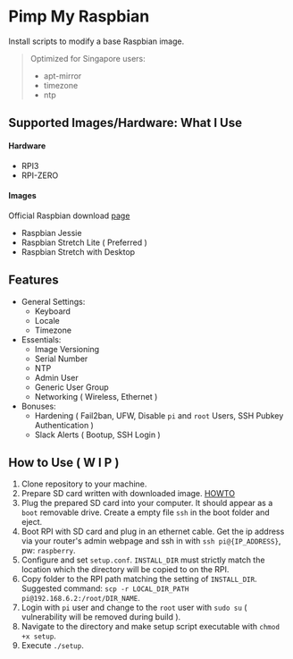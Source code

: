 # Pimp My Raspbian

Install scripts to modify a base Raspbian image.
> Optimized for Singapore users:
> - apt-mirror
> - timezone
> - ntp

## Supported Images/Hardware: What I Use
#### Hardware
- RPI3
- RPI-ZERO
#### Images
Official Raspbian download [page](https://www.raspberrypi.org/downloads/raspbian/)
- Raspbian Jessie
- Raspbian Stretch Lite ( Preferred )
- Raspbian Stretch with Desktop

## Features
- General Settings:
  - Keyboard
  - Locale
  - Timezone
- Essentials:
  - Image Versioning
  - Serial Number
  - NTP
  - Admin User
  - Generic User Group
  - Networking ( Wireless, Ethernet )
- Bonuses:
  - Hardening ( Fail2ban, UFW, Disable `pi` and `root` Users, SSH Pubkey Authentication )
  - Slack Alerts ( Bootup, SSH Login )

## How to Use ( W I P )
1. Clone repository to your machine.
1. Prepare SD card written with downloaded image. [HOWTO](https://www.raspberrypi.org/documentation/installation/installing-images/)
1. Plug the prepared SD card into your computer. It should appear as a `boot` removable drive. Create a empty file `ssh` in the boot folder and eject.
1. Boot RPI with SD card and plug in an ethernet cable. Get the ip address via your router's admin webpage and ssh in with `ssh pi@{IP_ADDRESS}`, pw: `raspberry`.
1. Configure and set `setup.conf`. `INSTALL_DIR` must strictly match the location which the directory will be copied to on the RPI.
1. Copy folder to the RPI path matching the setting of `INSTALL_DIR`. Suggested command: `scp -r LOCAL_DIR_PATH pi@192.168.6.2:/root/DIR_NAME`.
1. Login with `pi` user and change to the `root` user with `sudo su` (  vulnerability will be removed during build ).
1. Navigate to the directory and make setup script executable with `chmod +x setup`.
1. Execute `./setup`. 
